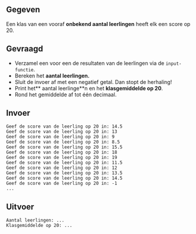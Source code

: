 ## Gegeven
Een klas van een vooraf **onbekend aantal leerlingen** heeft elk een score op 20.

## Gevraagd
* Verzamel een voor een de resultaten van de leerlingen via de `input-functie`. 
* Bereken het **aantal leerlingen.**
* Sluit de invoer af met een negatief getal. Dan stopt de herhaling!
* Print het** aantal leerlinge**n en het **klasgemiddelde op 20**.
* Rond het gemiddelde af tot één decimaal. 

## Invoer
```
Geef de score van de leerling op 20 in: 14.5
Geef de score van de leerling op 20 in: 13
Geef de score van de leerling op 20 in: 9
Geef de score van de leerling op 20 in: 8.5
Geef de score van de leerling op 20 in: 15.5
Geef de score van de leerling op 20 in: 18
Geef de score van de leerling op 20 in: 19
Geef de score van de leerling op 20 in: 11.5
Geef de score van de leerling op 20 in: 12
Geef de score van de leerling op 20 in: 13.5
Geef de score van de leerling op 20 in: 14.5
Geef de score van de leerling op 20 in: -1
... 
```

## Uitvoer
```
Aantal leerlingen: ...
Klasgemiddelde op 20: ...

```


